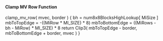 #### Clamp MV Row Function

<div class="syntax">
clamp_mv_row( mvec, border ) {
    bh = num8x8BlocksHighLookup[ MiSize ]
    mbToTopEdge = -((MiRow * MI_SIZE) * 8)
    mbToBottomEdge = ((MiRows - bh - MiRow) * MI_SIZE) * 8
    return Clip3( mbToTopEdge - border, mbToBottomEdge + border, mvec )
}
</div>
